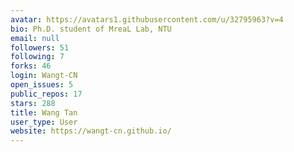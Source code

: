 ```yaml
---
avatar: https://avatars1.githubusercontent.com/u/32795963?v=4
bio: Ph.D. student of MreaL Lab, NTU
email: null
followers: 51
following: 7
forks: 46
login: Wangt-CN
open_issues: 5
public_repos: 17
stars: 288
title: Wang Tan
user_type: User
website: https://wangt-cn.github.io/
---
```

